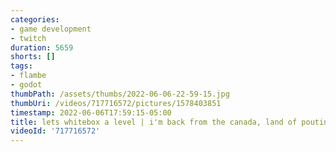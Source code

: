 ```yaml
---
categories:
- game development
- twitch
duration: 5659
shorts: []
tags:
- flambe
- godot
thumbPath: /assets/thumbs/2022-06-06-22-59-15.jpg
thumbUri: /videos/717716572/pictures/1578403851
timestamp: 2022-06-06T17:59:15-05:00
title: lets whitebox a level | i'm back from the canada, land of poutine and moose
videoId: '717716572'
---
```

